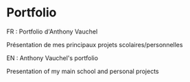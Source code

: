 # Portfolio

FR :
Portfolio d'Anthony Vauchel

Présentation de mes principaux projets scolaires/personnelles



EN :
Anthony Vauchel's portfolio

Presentation of my main school and personal projects
